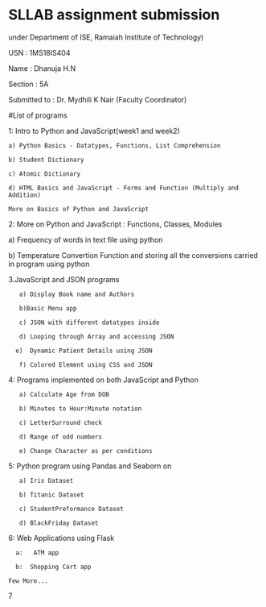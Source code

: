 # SLLAB assignment submission
under Department of ISE, Ramaiah Institute of Technology)

USN : 1MS18IS404

Name : Dhanuja H.N

Section : 5A

Submitted to : Dr. Mydhili K Nair (Faculty Coordinator)


#List of programs


1: Intro to Python and JavaScript(week1 and week2)

    a) Python Basics - Datatypes, Functions, List Comprehension
    
    b) Student Dictionary
    
    c) Atomic Dictionary
    
    d) HTML Basics and JavaScript - Forms and Function (Multiply and Addition)
    
    More on Basics of Python and JavaScript



2: More on Python and JavaScript : Functions, Classes, Modules

   a) Frequency of words in text file using python
   
   b) Temperature Convertion Function and storing all the conversions carried in program using python
       
3.JavaScript and JSON programs

       a) Display Book name and Authors
       
       b)Basic Menu app
       
       c) JSON with different datatypes inside
       
       d) Looping through Array and accessing JSON
       
      e)  Dynamic Patient Details using JSON
      
       f) Colored Element using CSS and JSON
       
  4:  Programs implemented on both JavaScript and Python
  
       a) Calculate Age from DOB
       
       b) Minutes to Hour:Minute notation
       
       c) LetterSurround check
       
       d) Range of odd numbers
       
       e) Change Character as per conditions
 5:   Python program using Pandas and Seaborn on
 
       a) Iris Dataset
       
       b) Titanic Dataset
       
       c) StudentPreformance Dataset
       
       d) BlackFriday Dataset
       
6:    Web Applications using Flask

      a:   ATM app
     
      b:  Shopping Cart app
      
    Few More...
    
  7

